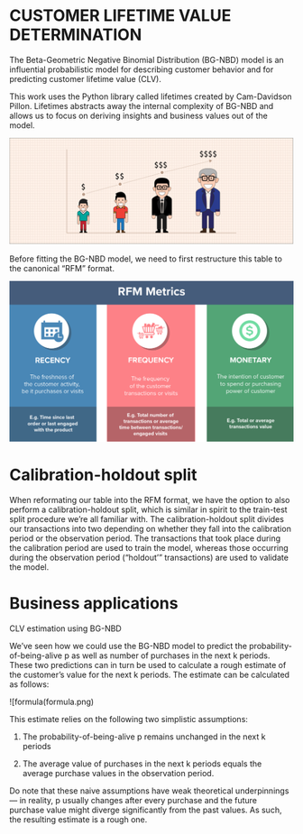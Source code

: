 # CUSTOMER LIFETIME VALUE DETERMINATION

The Beta-Geometric Negative Binomial Distribution (BG-NBD) model is an influential probabilistic model for describing customer behavior 
and for predicting customer lifetime value (CLV).

This work uses the  Python library called lifetimes created by Cam-Davidson Pillon. Lifetimes abstracts away the internal complexity of BG-NBD and allows us to focus on deriving insights 
and business values out of the model.

![CLV](clv.png)

Before fitting the BG-NBD model, we need to first restructure this table to the canonical “RFM” format. 

![RFM](rfm.png)

# Calibration-holdout split

When reformating our table into the RFM format, we have the option to also perform a calibration-holdout split, which is similar in spirit to the train-test split procedure we’re all familiar with. The calibration-holdout split divides our transactions into two depending on whether they fall into the calibration period or the observation period. The transactions that took place during the calibration period are used to train the model, whereas those occurring during the observation period (“holdout’” transactions) are used to validate the model.

# Business applications

CLV estimation using BG-NBD

We’ve seen how we could use the BG-NBD model to predict the probability-of-being-alive p as well as number of purchases in the next k periods. These two predictions can in turn be used to calculate a rough estimate of the customer’s value for the next k periods. The estimate can be calculated as follows:

![formula(formula.png)

This estimate relies on the following two simplistic assumptions:

1) The probability-of-being-alive p remains unchanged in the next k periods
  
2) The average value of purchases in the next k periods equals the average purchase values in the observation period.
   
Do note that these naive assumptions have weak theoretical underpinnings — in reality, p usually changes after every purchase and the future purchase value might diverge significantly from the past values. As such, the resulting estimate is a rough one. 
